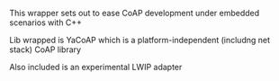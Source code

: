 This wrapper sets out to ease CoAP development under embedded scenarios with C++

Lib wrapped is YaCoAP which is a platform-independent (includng net stack) CoAP library

Also included is an experimental LWIP adapter
